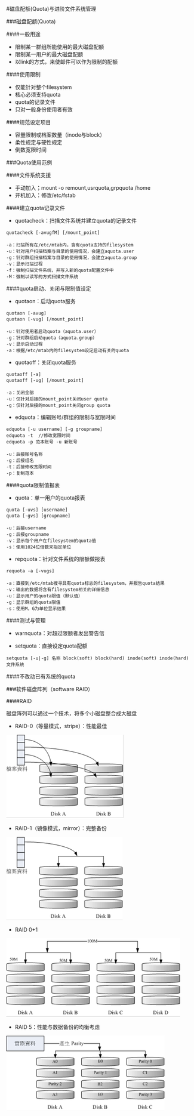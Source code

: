 #磁盘配额(Quota)与进阶文件系统管理

###磁盘配额(Quota)

####一般用途

* 限制某一群组所能使用的最大磁盘配额
* 限制某一用户的最大磁盘配额
* 以link的方式，来使邮件可以作为限制的配额

####使用限制

* 仅能针对整个filesystem
* 核心必须支持quota
* quota的记录文件
* 只对一般身份使用者有效

####规范设定项目

* 容量限制或档案数量（inode与block）
* 柔性规定与硬性规定
* 倒数宽限时间

###Quota使用范例

####文件系统支援

* 手动加入；mount -o remount,usrquota,grpquota /home
* 开机加入：修改/etc/fstab

####建立quota记录文件

* quotacheck：扫描文件系统并建立quota的记录文件

```
quotacheck [-avugfM] [/mount_point]

-a：扫描所有在/etc/mtab内，含有quota支持的filesystem
-u：针对用户扫描档案与目录的使用情况，会建立aquota.user
-g：针对群组扫描档案与目录的使用情况，会建立aquota.group
-v：显示扫描过程
-f：强制扫描文件系统，并写入新的quota配置文件中
-M：强制以读写的方式扫描文件系统
```

####quota启动、关闭与限制值设定

* quotaon：启动quota服务

```
quotaon [-avug]
quotaon [-vug] [/mount_point]

-u：针对使用者启动quota（aquota.user）
-g：针对群组启动quota（aquota.group）
-v：显示启动过程
-a：根据/etc/mtab内的filesystem设定启动有关的quota
```

* quotaoff：关闭quota服务

```
quotaoff [-a]
quotaoff [-ug] [/mount_point]

-a：关闭全部
-u：仅针对后接的mount_point关闭user quota
-g：仅针对后接的mount_point关闭group quota
```

* edquota：编辑账号/群组的限制与宽限时间

```
edquota [-u username] [-g groupname]
edquota -t  //修改宽限时间
edquota -p 范本账号 -u 新账号

-u：后接账号名称
-g：后接组名
-t：后接修改宽限时间
-p：复制范本
```

####quota限制值报表

* quota：单一用户的quota报表

```
quota [-uvs] [username]
quota [-gvs] [groupname]

-u：后接username
-g：后接groupname
-v：显示每个用户在filesystem的quota值
-s：使用1024位倍数来指定单位
```

* repquota：针对文件系统的限额做报表

```
requota -a [-vugs]

-a：直接到/etc/mtab搜寻具有quota标志的filesystem，并报告quota结果
-v：输出的数据将含有filesystem相关的详细信息
-u：显示用户的quota限值（默认值）
-g：显示群组的quota限值
-s：使用M，G为单位显示结果
```

####测试与管理

* warnquota：对超过限额者发出警告信

* setquota：直接设定quota配额

```
setquota [-u|-g] 名称 block(soft) block(hard) inode(soft) inode(hard) 文件系统
```

####不改动已有系统的quota

###软件磁盘阵列（software RAID）

####RAID

磁盘阵列可以通过一个技术，将多个小磁盘整合成大磁盘

* RAID-0（等量模式，stripe）：性能最佳

![](/assets/RAID-0的磁盘写入示意图.png)

* RAID-1（镜像模式，mirror）：完整备份

![](/assets/RAID-1的磁盘写入示意图.png)

* RAID 0+1

![](/assets/RAID-0+1的磁盘写入示意图.png)

* RAID 5：性能与数据备份的均衡考虑

![](/assets/RAID-5的·磁盘写入示意图.png)